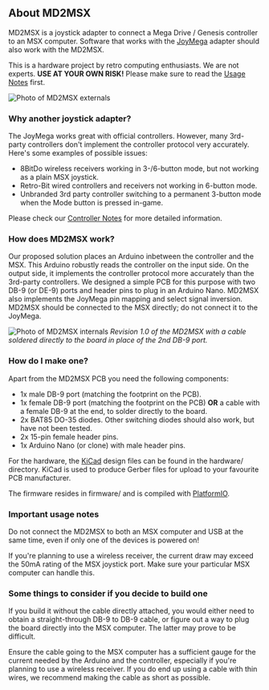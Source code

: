 ## About MD2MSX

MD2MSX is a joystick adapter to connect a Mega Drive / Genesis controller to an MSX computer. Software that works with the [JoyMega](https://frs.badcoffee.info/hardware/joymega-en.html) adapter should also work with the MD2MSX.

This is a hardware project by retro computing enthusiasts. We are not experts. **USE AT YOUR OWN RISK!** Please make sure to read the [Usage Notes](#important-usage-notes) first.

![Photo of MD2MSX externals](https://github.com/DigitalSpacemen/MD2MSX/assets/615114/9a9770d4-a4a1-464c-bad5-fd5e394e6db7)

### Why another joystick adapter?

The JoyMega works great with official controllers. However, many 3rd-party controllers don't implement the controller protocol very accurately. Here's some examples of possible issues:

- 8BitDo wireless receivers working in 3-/6-button mode, but not working as a plain MSX joystick.
- Retro-Bit wired controllers and receivers not working in 6-button mode.
- Unbranded 3rd party controller switching to a permanent 3-button mode when the Mode button is pressed in-game.

Please check our [Controller Notes](Controller%20Notes.md) for more detailed information.

### How does MD2MSX work?

Our proposed solution places an Arduino inbetween the controller and the MSX. This Arduino robustly reads the controller on the input side. On the output side, it implements the controller protocol more accurately than the 3rd-party controllers. We designed a simple PCB for this purpose with two DB-9 (or DE-9) ports and header pins to plug in an Arduino Nano. MD2MSX also implements the JoyMega pin mapping and select signal inversion. MD2MSX should be connected to the MSX directly; do not connect it to the JoyMega.

![Photo of MD2MSX internals](https://github.com/DigitalSpacemen/MD2MSX/assets/615114/11f8d075-2c05-4a96-969a-653f34b694bf)
*Revision 1.0 of the MD2MSX with a cable soldered directly to the board in place of the 2nd DB-9 port.*

### How do I make one?

Apart from the MD2MSX PCB you need the following components:

- 1x male DB-9 port (matching the footprint on the PCB).
- 1x female DB-9 port (matching the footprint on the PCB) **OR** a cable with a female DB-9 at the end, to solder directly to the board.
- 2x BAT85 DO-35 diodes. Other switching diodes should also work, but have not been tested.
- 2x 15-pin female header pins.
- 1x Arduino Nano (or clone) with male header pins.

For the hardware, the [KiCad](https://www.kicad.org/) design files can be found in the hardware/ directory. KiCad is used to produce Gerber files for upload to your favourite PCB manufacturer.

The firmware resides in firmware/ and is compiled with [PlatformIO](https://platformio.org/).

### Important usage notes

Do not connect the MD2MSX to both an MSX computer and USB at the same time, even if only one of the devices is powered on!

If you're planning to use a wireless receiver, the current draw may exceed the 50mA rating of the MSX joystick port. Make sure your particular MSX computer can handle this.

### Some things to consider if you decide to build one

If you build it without the cable directly attached, you would either need to obtain a straight-through DB-9 to DB-9 cable, or figure out a way to plug the board directly into the MSX computer. The latter may prove to be difficult.

Ensure the cable going to the MSX computer has a sufficient gauge for the current needed by the Arduino and the controller, especially if you're planning to use a wireless receiver. If you do end up using a cable with thin wires, we recommend making the cable as short as possible.
